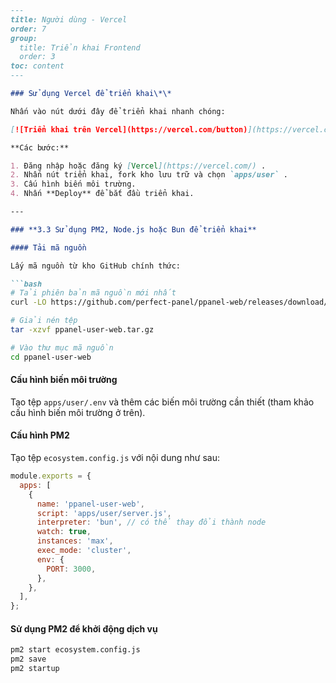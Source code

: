 ```markdown
---
title: Người dùng - Vercel
order: 7
group: 
  title: Triển khai Frontend
  order: 3
toc: content
---

### Sử dụng Vercel để triển khai\*\*

Nhấn vào nút dưới đây để triển khai nhanh chóng:

[![Triển khai trên Vercel](https://vercel.com/button)](https://vercel.com/new/clone?demo-description=PPanel%20là%20một%20công%20cụ%20proxy%20mở%20nguồn%20thuần%20khiết%2C%20chuyên%20nghiệp%2C%20và%20hoàn%20hảo%2C%20được%20thiết%20kế%20để%20trở%20thành%20lựa%20chọn%20lý%20tưởng%20của%20bạn%20cho%20việc%20học%20tập%20và%20sử%20dụng%20thực%20tiễn\&demo-image=https%3A%2F%2Furlscan.io%2Fliveshot%2F%3Fwidth%3D1920%26height%3D1080%26url%3Dhttps%3A%2F%2Fuser.ppanel.dev\&demo-title=Web%20người%20dùng%20PPanel\&demo-url=https%3A%2F%2Fuser.ppanel.dev%2F\&from=.\&project-name=ppanel-user-web\&repository-name=ppanel-web\&repository-url=https%3A%2F%2Fgithub.com%2Fperfect-panel%2Fppanel-web\&root-directory=apps%2Fuser\&skippable-integrations=1)

**Các bước:**

1. Đăng nhập hoặc đăng ký [Vercel](https://vercel.com/) .
2. Nhấn nút triển khai, fork kho lưu trữ và chọn `apps/user` .
3. Cấu hình biến môi trường.
4. Nhấn **Deploy** để bắt đầu triển khai.

---

### **3.3 Sử dụng PM2, Node.js hoặc Bun để triển khai**

#### Tải mã nguồn

Lấy mã nguồn từ kho GitHub chính thức:

```bash
# Tải phiên bản mã nguồn mới nhất
curl -LO https://github.com/perfect-panel/ppanel-web/releases/download/v1.0.0/ppanel-user-web.tar.gz

# Giải nén tệp
tar -xzvf ppanel-user-web.tar.gz

# Vào thư mục mã nguồn
cd ppanel-user-web
```

#### Cấu hình biến môi trường

Tạo tệp `apps/user/.env` và thêm các biến môi trường cần thiết (tham khảo cấu hình biến môi trường ở trên).

#### Cấu hình PM2

Tạo tệp `ecosystem.config.js` với nội dung như sau:

```javascript
module.exports = {
  apps: [
    {
      name: 'ppanel-user-web',
      script: 'apps/user/server.js',
      interpreter: 'bun', // có thể thay đổi thành node
      watch: true,
      instances: 'max',
      exec_mode: 'cluster',
      env: {
        PORT: 3000,
      },
    },
  ],
};
```

#### Sử dụng PM2 để khởi động dịch vụ

```bash
pm2 start ecosystem.config.js
pm2 save
pm2 startup
```
```

